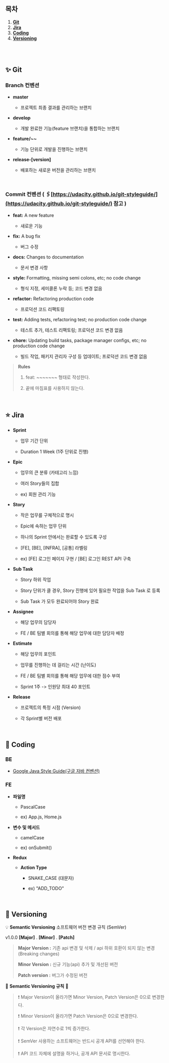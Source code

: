 ## 목차

1. [**Git**](#1)
2. [**Jira**](#2)
3. [**Coding**](#3)
4. [**Versioning**](#4)

<br /><br />

<div id="1"></div>

## ✨ Git

### Branch 컨벤션

- **master**

  - 프로젝트 최종 결과를 관리하는 브랜치

- **develop**

  - 개발 완료한 기능(feature 브랜치)을 통합하는 브랜치

- **feature/~~**

  - 기능 단위로 개발을 진행하는 브랜치

- **release-[version]**
  - 배포하는 새로운 버전을 관리하는 브랜치

<br />

### Commit 컨벤션 ( 🖇️[https://udacity.github.io/git-styleguide/](https://udacity.github.io/git-styleguide/) 참고 )

- **feat:** A new feature

  - 새로운 기능

- **fix:** A bug fix

  - 버그 수정

- **docs:** Changes to documentation

  - 문서 변경 사항

- **style:** Formatting, missing semi colons, etc; no code change

  - 형식 지정, 세미콜론 누락 등; 코드 변경 없음

- **refactor:** Refactoring production code

  - 프로덕션 코드 리팩토링

- **test:** Adding tests, refactoring test; no production code change

  - 테스트 추가, 테스트 리팩토링; 프로덕션 코드 변경 없음

- **chore:** Updating build tasks, package manager configs, etc; no production code change

  - 빌드 작업, 패키지 관리자 구성 등 업데이트; 프로덕션 코드 변경 없음

> **Rules** <br />
>
> 1. feat: ~~~~~~~ 형태로 작성한다. <br />
>
> 2. 끝에 마침표를 사용하지 않는다. <br />

<br />

<div id="2"></div>

## ⭐ Jira

- **Sprint**

  - 업무 기간 단위

  - Duration 1 Week (1주 단위로 진행)

- **Epic**

  - 업무의 큰 분류 (카테고리 느낌)

  - 여러 Story들의 집합

  - ex) 회원 관리 기능

- **Story**

  - 작은 업무를 구체적으로 명시

  - Epic에 속하는 업무 단위

  - 하나의 Sprint 안에서는 완료할 수 있도록 구성

  - [FE], [BE], [INFRA], [공통] 라벨링

  - ex) [FE] 로그인 페이지 구현 / [BE] 로그인 REST API 구축

- **Sub Task**

  - Story 하위 작업

  - Story 단위가 클 경우, Story 진행에 있어 필요한 작업을 Sub Task 로 등록

  - Sub Task 가 모두 완료되어야 Story 완료

- **Assignee**

  - 해당 업무의 담당자

  - FE / BE 팀별 회의를 통해 해당 업무에 대한 담당자 배정

- **Estimate**

  - 해당 업무의 포인트

  - 업무를 진행하는 데 걸리는 시간 (난이도)

  - FE / BE 팀별 회의를 통해 해당 업무에 대한 점수 부여

  - Sprint 1주 -> 인원당 최대 40 포인트

- **Release**

  - 프로젝트의 특정 시점 (Version)

  - 각 Sprint별 버전 배포

<br />

<div id="3"></div>

## 📜 Coding

### **BE**

- [Google Java Style Guide(구글 자바 컨벤션)](https://google.github.io/styleguide/javaguide.html)

### **FE**

- **파일명**

  - PascalCase

  - ex) App.js, Home.js

- **변수 및 메서드**

  - camelCase

  - ex) onSubmit()

- **Redux**

  - **Action Type**

    - SNAKE_CASE (대문자)

    - ex) "ADD_TODO"

<br />

<div id="4"></div>

## 🚀 Versioning

💡 **Semantic Versioning** 소프트웨어 버전 변경 규칙 (SemVer)

v1.0.0 **[Major]** . **[Minor]** . **[Patch]**

> **Major Version :** 기존 api 변경 및 삭제 / api 하위 호환이 되지 않는 변경 (Breaking changes) <br />
>
> **Minor Version :** 신규 기능(api) 추가 및 개선된 버전 <br />
>
> **Patch version :** 버그가 수정된 버전 <br />

📜 **Semantic Versioning 규칙** 📜

> ❗ Major Version이 올라가면 Minor Version, Patch Version은 0으로 변경한다. <br />
>
> ❗ Minor Version이 올라가면 Patch Version은 0으로 변경한다. <br />
>
> ❗ 각 Version은 자연수로 1씩 증가한다. <br />
>
> ❗ SemVer 사용하는 소프트웨어는 반드시 공개 API를 선언해야 한다. <br />
>
> ❗ API 코드 자체에 설명을 하거나, 공개 API 문서로 명시한다.
